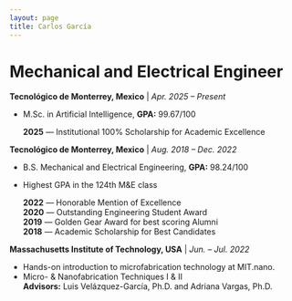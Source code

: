 ```yaml
---
layout: page
title: Carlos García
---
```


# Mechanical and Electrical Engineer

**Tecnológico de Monterrey, Mexico** | _Apr. 2025 – Present_

- M.Sc. in Artificial Intelligence, **GPA:** 99.67/100
  
  **2025** — Institutional 100% Scholarship for Academic Excellence

**Tecnológico de Monterrey, Mexico** | _Aug. 2018 – Dec. 2022_

- B.S. Mechanical and Electrical Engineering, **GPA:** 98.24/100  
- Highest GPA in the 124th M&E class

  **2022** — Honorable Mention of Excellence  
  **2020** — Outstanding Engineering Student Award  
  **2019** — Golden Gear Award for best scoring Alumni  
  **2018** — Academic Scholarship for Best Candidates

**Massachusetts Institute of Technology, USA** | _Jun. – Jul. 2022_

- Hands-on introduction to microfabrication technology at MIT.nano.
- Micro- & Nanofabrication Techniques I & II  
   **Advisors:** Luis Velázquez-García, Ph.D. and Adriana Vargas, Ph.D. 

